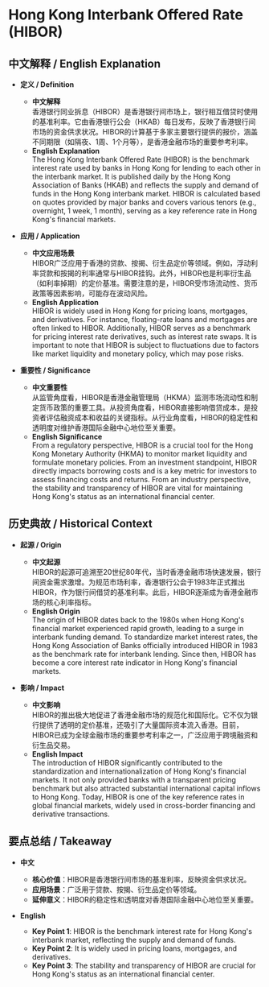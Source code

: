 # Hong Kong Interbank Offered Rate (HIBOR)

## 中文解释 / English Explanation

* **定义 / Definition**  
  - **中文解释**  
    香港银行同业拆息（HIBOR）是香港银行间市场上，银行相互借贷时使用的基准利率。它由香港银行公会（HKAB）每日发布，反映了香港银行间市场的资金供求状况。HIBOR的计算基于多家主要银行提供的报价，涵盖不同期限（如隔夜、1周、1个月等），是香港金融市场的重要参考利率。  
  - **English Explanation**  
    The Hong Kong Interbank Offered Rate (HIBOR) is the benchmark interest rate used by banks in Hong Kong for lending to each other in the interbank market. It is published daily by the Hong Kong Association of Banks (HKAB) and reflects the supply and demand of funds in the Hong Kong interbank market. HIBOR is calculated based on quotes provided by major banks and covers various tenors (e.g., overnight, 1 week, 1 month), serving as a key reference rate in Hong Kong's financial markets.

* **应用 / Application**  
  - **中文应用场景**  
    HIBOR广泛应用于香港的贷款、按揭、衍生品定价等领域。例如，浮动利率贷款和按揭的利率通常与HIBOR挂钩。此外，HIBOR也是利率衍生品（如利率掉期）的定价基准。需要注意的是，HIBOR受市场流动性、货币政策等因素影响，可能存在波动风险。  
  - **English Application**  
    HIBOR is widely used in Hong Kong for pricing loans, mortgages, and derivatives. For instance, floating-rate loans and mortgages are often linked to HIBOR. Additionally, HIBOR serves as a benchmark for pricing interest rate derivatives, such as interest rate swaps. It is important to note that HIBOR is subject to fluctuations due to factors like market liquidity and monetary policy, which may pose risks.

* **重要性 / Significance**  
  - **中文重要性**  
    从监管角度看，HIBOR是香港金融管理局（HKMA）监测市场流动性和制定货币政策的重要工具。从投资角度看，HIBOR直接影响借贷成本，是投资者评估融资成本和收益的关键指标。从行业角度看，HIBOR的稳定性和透明度对维护香港国际金融中心地位至关重要。  
  - **English Significance**  
    From a regulatory perspective, HIBOR is a crucial tool for the Hong Kong Monetary Authority (HKMA) to monitor market liquidity and formulate monetary policies. From an investment standpoint, HIBOR directly impacts borrowing costs and is a key metric for investors to assess financing costs and returns. From an industry perspective, the stability and transparency of HIBOR are vital for maintaining Hong Kong's status as an international financial center.

## 历史典故 / Historical Context

* **起源 / Origin**  
  - **中文起源**  
    HIBOR的起源可追溯至20世纪80年代，当时香港金融市场快速发展，银行间资金需求激增。为规范市场利率，香港银行公会于1983年正式推出HIBOR，作为银行间借贷的基准利率。此后，HIBOR逐渐成为香港金融市场的核心利率指标。  
  - **English Origin**  
    The origin of HIBOR dates back to the 1980s when Hong Kong's financial market experienced rapid growth, leading to a surge in interbank funding demand. To standardize market interest rates, the Hong Kong Association of Banks officially introduced HIBOR in 1983 as the benchmark rate for interbank lending. Since then, HIBOR has become a core interest rate indicator in Hong Kong's financial markets.

* **影响 / Impact**  
  - **中文影响**  
    HIBOR的推出极大地促进了香港金融市场的规范化和国际化。它不仅为银行提供了透明的定价基准，还吸引了大量国际资本流入香港。目前，HIBOR已成为全球金融市场的重要参考利率之一，广泛应用于跨境融资和衍生品交易。  
  - **English Impact**  
    The introduction of HIBOR significantly contributed to the standardization and internationalization of Hong Kong's financial markets. It not only provided banks with a transparent pricing benchmark but also attracted substantial international capital inflows to Hong Kong. Today, HIBOR is one of the key reference rates in global financial markets, widely used in cross-border financing and derivative transactions.

## 要点总结 / Takeaway

* **中文**  
  - **核心价值**：HIBOR是香港银行间市场的基准利率，反映资金供求状况。  
  - **应用场景**：广泛用于贷款、按揭、衍生品定价等领域。  
  - **延伸意义**：HIBOR的稳定性和透明度对香港国际金融中心地位至关重要。  

* **English**  
  - **Key Point 1**: HIBOR is the benchmark interest rate for Hong Kong's interbank market, reflecting the supply and demand of funds.  
  - **Key Point 2**: It is widely used in pricing loans, mortgages, and derivatives.  
  - **Key Point 3**: The stability and transparency of HIBOR are crucial for Hong Kong's status as an international financial center.